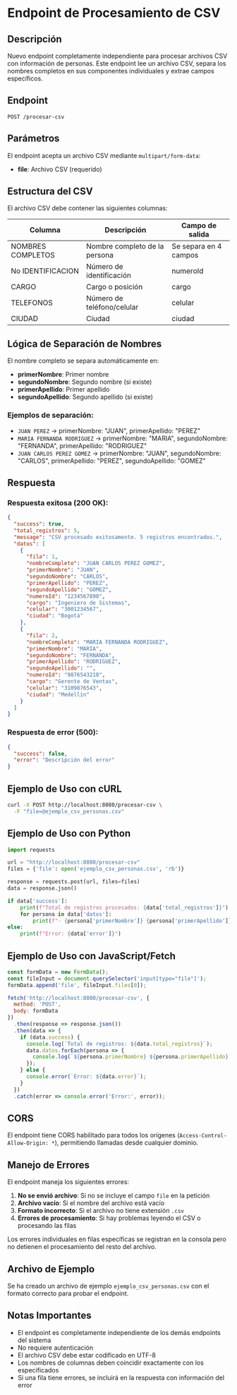 # Endpoint de Procesamiento de CSV

## Descripción

Nuevo endpoint completamente independiente para procesar archivos CSV con información de personas. Este endpoint lee un archivo CSV, separa los nombres completos en sus componentes individuales y extrae campos específicos.

## Endpoint

```
POST /procesar-csv
```

## Parámetros

El endpoint acepta un archivo CSV mediante `multipart/form-data`:

- **file**: Archivo CSV (requerido)

## Estructura del CSV

El archivo CSV debe contener las siguientes columnas:

| Columna              | Descripción                           | Campo de salida |
|---------------------|---------------------------------------|-----------------|
| NOMBRES COMPLETOS   | Nombre completo de la persona        | Se separa en 4 campos |
| No IDENTIFICACION   | Número de identificación             | numeroId        |
| CARGO               | Cargo o posición                     | cargo           |
| TELEFONOS           | Número de teléfono/celular          | celular         |
| CIUDAD              | Ciudad                               | ciudad          |

## Lógica de Separación de Nombres

El nombre completo se separa automáticamente en:

- **primerNombre**: Primer nombre
- **segundoNombre**: Segundo nombre (si existe)
- **primerApellido**: Primer apellido
- **segundoApellido**: Segundo apellido (si existe)

### Ejemplos de separación:

- `JUAN PEREZ` → primerNombre: "JUAN", primerApellido: "PEREZ"
- `MARIA FERNANDA RODRIGUEZ` → primerNombre: "MARIA", segundoNombre: "FERNANDA", primerApellido: "RODRIGUEZ"
- `JUAN CARLOS PEREZ GOMEZ` → primerNombre: "JUAN", segundoNombre: "CARLOS", primerApellido: "PEREZ", segundoApellido: "GOMEZ"

## Respuesta

### Respuesta exitosa (200 OK):

```json
{
  "success": true,
  "total_registros": 5,
  "message": "CSV procesado exitosamente. 5 registros encontrados.",
  "datos": [
    {
      "fila": 1,
      "nombreCompleto": "JUAN CARLOS PEREZ GOMEZ",
      "primerNombre": "JUAN",
      "segundoNombre": "CARLOS",
      "primerApellido": "PEREZ",
      "segundoApellido": "GOMEZ",
      "numeroId": "1234567890",
      "cargo": "Ingeniero de Sistemas",
      "celular": "3001234567",
      "ciudad": "Bogotá"
    },
    {
      "fila": 2,
      "nombreCompleto": "MARIA FERNANDA RODRIGUEZ",
      "primerNombre": "MARIA",
      "segundoNombre": "FERNANDA",
      "primerApellido": "RODRIGUEZ",
      "segundoApellido": "",
      "numeroId": "9876543210",
      "cargo": "Gerente de Ventas",
      "celular": "3109876543",
      "ciudad": "Medellín"
    }
  ]
}
```

### Respuesta de error (500):

```json
{
  "success": false,
  "error": "Descripción del error"
}
```

## Ejemplo de Uso con cURL

```bash
curl -X POST http://localhost:8080/procesar-csv \
  -F "file=@ejemplo_csv_personas.csv"
```

## Ejemplo de Uso con Python

```python
import requests

url = "http://localhost:8080/procesar-csv"
files = {'file': open('ejemplo_csv_personas.csv', 'rb')}

response = requests.post(url, files=files)
data = response.json()

if data['success']:
    print(f"Total de registros procesados: {data['total_registros']}")
    for persona in data['datos']:
        print(f"- {persona['primerNombre']} {persona['primerApellido']}: {persona['cargo']}")
else:
    print(f"Error: {data['error']}")
```

## Ejemplo de Uso con JavaScript/Fetch

```javascript
const formData = new FormData();
const fileInput = document.querySelector('input[type="file"]');
formData.append('file', fileInput.files[0]);

fetch('http://localhost:8080/procesar-csv', {
  method: 'POST',
  body: formData
})
  .then(response => response.json())
  .then(data => {
    if (data.success) {
      console.log(`Total de registros: ${data.total_registros}`);
      data.datos.forEach(persona => {
        console.log(`${persona.primerNombre} ${persona.primerApellido}: ${persona.cargo}`);
      });
    } else {
      console.error(`Error: ${data.error}`);
    }
  })
  .catch(error => console.error('Error:', error));
```

## CORS

El endpoint tiene CORS habilitado para todos los orígenes (`Access-Control-Allow-Origin: *`), permitiendo llamadas desde cualquier dominio.

## Manejo de Errores

El endpoint maneja los siguientes errores:

1. **No se envió archivo**: Si no se incluye el campo `file` en la petición
2. **Archivo vacío**: Si el nombre del archivo está vacío
3. **Formato incorrecto**: Si el archivo no tiene extensión `.csv`
4. **Errores de procesamiento**: Si hay problemas leyendo el CSV o procesando las filas

Los errores individuales en filas específicas se registran en la consola pero no detienen el procesamiento del resto del archivo.

## Archivo de Ejemplo

Se ha creado un archivo de ejemplo `ejemplo_csv_personas.csv` con el formato correcto para probar el endpoint.

## Notas Importantes

- El endpoint es completamente independiente de los demás endpoints del sistema
- No requiere autenticación
- El archivo CSV debe estar codificado en UTF-8
- Los nombres de columnas deben coincidir exactamente con los especificados
- Si una fila tiene errores, se incluirá en la respuesta con información del error

